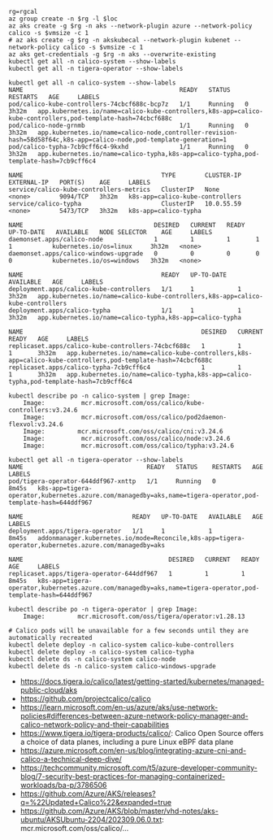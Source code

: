 ```
rg=rgcal
az group create -n $rg -l $loc
az aks create -g $rg -n aks --network-plugin azure --network-policy calico -s $vmsize -c 1
# az aks create -g $rg -n akskubecal --network-plugin kubenet --network-policy calico -s $vmsize -c 1
az aks get-credentials -g $rg -n aks --overwrite-existing
kubectl get all -n calico-system --show-labels
kubectl get all -n tigera-operator --show-labels
```

```
kubectl get all -n calico-system --show-labels
NAME                                           READY   STATUS    RESTARTS   AGE     LABELS
pod/calico-kube-controllers-74cbcf688c-bcp7z   1/1     Running   0          3h32m   app.kubernetes.io/name=calico-kube-controllers,k8s-app=calico-kube-controllers,pod-template-hash=74cbcf688c
pod/calico-node-grnmb                          1/1     Running   0          3h32m   app.kubernetes.io/name=calico-node,controller-revision-hash=58d58f64c,k8s-app=calico-node,pod-template-generation=1
pod/calico-typha-7cb9cff6c4-9kxhd              1/1     Running   0          3h32m   app.kubernetes.io/name=calico-typha,k8s-app=calico-typha,pod-template-hash=7cb9cff6c4

NAME                                      TYPE        CLUSTER-IP   EXTERNAL-IP   PORT(S)    AGE     LABELS
service/calico-kube-controllers-metrics   ClusterIP   None         <none>        9094/TCP   3h32m   k8s-app=calico-kube-controllers
service/calico-typha                      ClusterIP   10.0.55.59   <none>        5473/TCP   3h32m   k8s-app=calico-typha

NAME                                    DESIRED   CURRENT   READY   UP-TO-DATE   AVAILABLE   NODE SELECTOR    AGE     LABELS
daemonset.apps/calico-node              1         1         1       1            1           kubernetes.io/os=linux     3h32m   <none>
daemonset.apps/calico-windows-upgrade   0         0         0       0            0           kubernetes.io/os=windows   3h32m   <none>

NAME                                      READY   UP-TO-DATE   AVAILABLE   AGE     LABELS
deployment.apps/calico-kube-controllers   1/1     1            1           3h32m   app.kubernetes.io/name=calico-kube-controllers,k8s-app=calico-kube-controllers
deployment.apps/calico-typha              1/1     1            1           3h32m   app.kubernetes.io/name=calico-typha,k8s-app=calico-typha

NAME                                                 DESIRED   CURRENT   READY   AGE     LABELS
replicaset.apps/calico-kube-controllers-74cbcf688c   1         1         1       3h32m   app.kubernetes.io/name=calico-kube-controllers,k8s-app=calico-kube-controllers,pod-template-hash=74cbcf688c
replicaset.apps/calico-typha-7cb9cff6c4              1         1         1       3h32m   app.kubernetes.io/name=calico-typha,k8s-app=calico-typha,pod-template-hash=7cb9cff6c4

kubectl describe po -n calico-system | grep Image:
    Image:          mcr.microsoft.com/oss/calico/kube-controllers:v3.24.6
    Image:          mcr.microsoft.com/oss/calico/pod2daemon-flexvol:v3.24.6
    Image:         mcr.microsoft.com/oss/calico/cni:v3.24.6
    Image:          mcr.microsoft.com/oss/calico/node:v3.24.6
    Image:          mcr.microsoft.com/oss/calico/typha:v3.24.6

kubectl get all -n tigera-operator --show-labels
NAME                                  READY   STATUS    RESTARTS   AGE     LABELS
pod/tigera-operator-644ddf967-xnttp   1/1     Running   0          8m45s   k8s-app=tigera-operator,kubernetes.azure.com/managedby=aks,name=tigera-operator,pod-template-hash=644ddf967

NAME                              READY   UP-TO-DATE   AVAILABLE   AGE     LABELS
deployment.apps/tigera-operator   1/1     1            1           8m45s   addonmanager.kubernetes.io/mode=Reconcile,k8s-app=tigera-operator,kubernetes.azure.com/managedby=aks

NAME                                        DESIRED   CURRENT   READY   AGE     LABELS
replicaset.apps/tigera-operator-644ddf967   1         1         1       8m45s   k8s-app=tigera-operator,kubernetes.azure.com/managedby=aks,name=tigera-operator,pod-template-hash=644ddf967

kubectl describe po -n tigera-operator | grep Image:
    Image:         mcr.microsoft.com/oss/tigera/operator:v1.28.13
```

```
# Calico pods will be unavailable for a few seconds until they are automatically recreated
kubectl delete deploy -n calico-system calico-kube-controllers
kubectl delete deploy -n calico-system calico-typha
kubectl delete ds -n calico-system calico-node
kubectl delete ds -n calico-system calico-windows-upgrade
```

- https://docs.tigera.io/calico/latest/getting-started/kubernetes/managed-public-cloud/aks
- https://github.com/projectcalico/calico
- https://learn.microsoft.com/en-us/azure/aks/use-network-policies#differences-between-azure-network-policy-manager-and-calico-network-policy-and-their-capabilities
- https://www.tigera.io/tigera-products/calico/: Calico Open Source offers a choice of data planes, including a pure Linux eBPF data plane
- https://azure.microsoft.com/en-us/blog/integrating-azure-cni-and-calico-a-technical-deep-dive/
- https://techcommunity.microsoft.com/t5/azure-developer-community-blog/7-security-best-practices-for-managing-containerized-workloads/ba-p/3786506
- https://github.com/Azure/AKS/releases?q=%22Updated+Calico%22&expanded=true
- https://github.com/Azure/AKS/blob/master/vhd-notes/aks-ubuntu/AKSUbuntu-2204/202309.06.0.txt: mcr.microsoft.com/oss/calico/...
